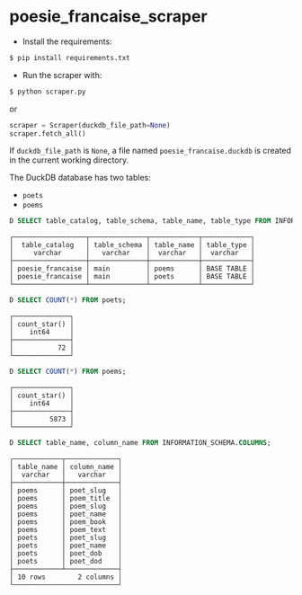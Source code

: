 # poesie_francaise_scraper

- Install the requirements:

```bash
$ pip install requirements.txt
```

- Run the scraper with:

```bash
$ python scraper.py
```

or

```python 
scraper = Scraper(duckdb_file_path=None)
scraper.fetch_all()
```

If `duckdb_file_path` is `None`, a file named `poesie_francaise.duckdb` is created in the current working directory.

The DuckDB database has two tables:
- `poets`
- `poems`

```sql
D SELECT table_catalog, table_schema, table_name, table_type FROM INFORMATION_SCHEMA.TABLES;
```
	┌──────────────────┬──────────────┬────────────┬────────────┐
	│  table_catalog   │ table_schema │ table_name │ table_type │
	│     varchar      │   varchar    │  varchar   │  varchar   │
	├──────────────────┼──────────────┼────────────┼────────────┤
	│ poesie_francaise │ main         │ poems      │ BASE TABLE │
	│ poesie_francaise │ main         │ poets      │ BASE TABLE │
	└──────────────────┴──────────────┴────────────┴────────────┘

```sql
D SELECT COUNT(*) FROM poets;
```
	┌──────────────┐
	│ count_star() │
	│    int64     │
	├──────────────┤
	│           72 │
	└──────────────┘

```sql
D SELECT COUNT(*) FROM poems;
```
	┌──────────────┐
	│ count_star() │
	│    int64     │
	├──────────────┤
	│         5873 │
	└──────────────┘

```sql
D SELECT table_name, column_name FROM INFORMATION_SCHEMA.COLUMNS;
```
	┌────────────┬─────────────┐
	│ table_name │ column_name │
	│  varchar   │   varchar   │
	├────────────┼─────────────┤
	│ poems      │ poet_slug   │
	│ poems      │ poem_title  │
	│ poems      │ poem_slug   │
	│ poems      │ poet_name   │
	│ poems      │ poem_book   │
	│ poems      │ poem_text   │
	│ poets      │ poet_slug   │
	│ poets      │ poet_name   │
	│ poets      │ poet_dob    │
	│ poets      │ poet_dod    │
	├────────────┴─────────────┤
	│ 10 rows        2 columns │
	└──────────────────────────┘
